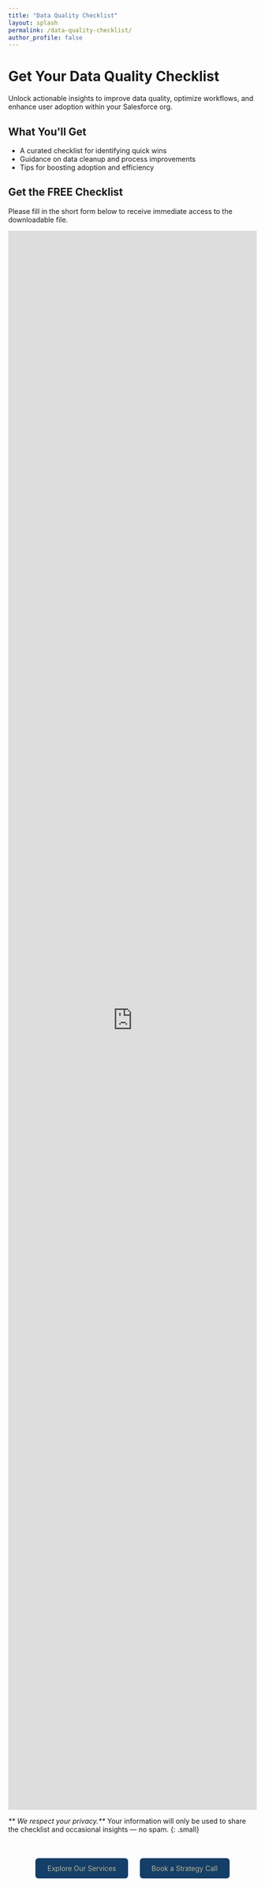 ```yaml
---
title: "Data Quality Checklist"
layout: splash
permalink: /data-quality-checklist/
author_profile: false
---
```


# Get Your Data Quality Checklist

Unlock actionable insights to improve data quality, optimize workflows, and enhance user adoption within your Salesforce org.

## What You'll Get
- A curated checklist for identifying quick wins
- Guidance on data cleanup and process improvements
- Tips for boosting adoption and efficiency

## Get the FREE Checklist

Please fill in the short form below to receive immediate access to the downloadable file.

<div style="position: relative; height:80dvh; overflow:auto;"> 
  <iframe 
    src="https://app.formbricks.com/s/cmaucfsp52a8oss0143qaeti4?suId=a02a2ba80c904c1e4cabc5c2e68a01d5:1382e38e868a5b8258407d8cb6a7fd07f4faf9d9cf4745d6:5678f376ca1edc484bc437208fb72f99" 
    frameborder="0" style="position: absolute; left:0; top:0; width:100%; height:100%; border:0;">
  </iframe>
</div>

<cite>** We respect your privacy.**</cite> Your information will only be used to share the checklist and occasional insights — no spam.
{: .small}
<br>
<div style="margin-top: 40px; text-align: center;">
  <a href="https://www.loveunited.solutions/our-services" style="display: inline-block; margin: 10px; padding: 12px 24px; background-color: #133f69; color: #c2b280; border-radius: 6px; text-decoration: none;">
    Explore Our Services
  </a>
  <a href="https://calendar.app.google/KtFfzRHRmS41CmtZ7" style="display: inline-block; margin: 10px; padding: 12px 24px; background-color: #133f69; color: #c2b280; border-radius: 6px; text-decoration: none;">
    Book a Strategy Call
  </a>
</div>
